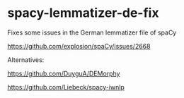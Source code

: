 # spacy-lemmatizer-de-fix
Fixes some issues in the German lemmatizer file of spaCy



<https://github.com/explosion/spaCy/issues/2668>



Alternatives:

<https://github.com/DuyguA/DEMorphy>

<https://github.com/Liebeck/spacy-iwnlp>



